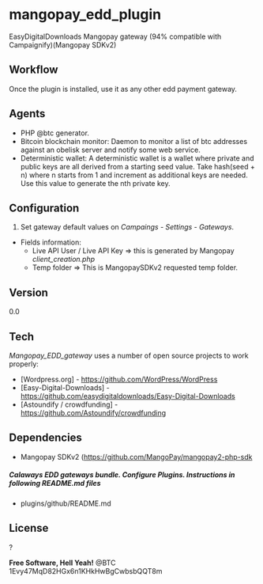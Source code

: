 mangopay_edd_plugin
==================

EasyDigitalDownloads Mangopay gateway (94% compatible with Campaignify)(Mangopay SDKv2)


Workflow
----
Once the plugin is installed, use it as any other edd payment gateway.

Agents
-----
- PHP @btc generator.
- Bitcoin blockchain monitor: Daemon to monitor a list of btc addresses against an obelisk server and notify some web service.
- Deterministic wallet: A deterministic wallet is a wallet where private and public keys are all derived from a starting seed value. Take hash(seed + n) where n starts from 1 and increment as additional keys are needed. Use this value to generate the nth private key.

Configuration
--------------
1) Set gateway default values on *Campaings - Settings - Gateways*.

- Fields information:
	* Live API User / Live API Key => this is generated by Mangopay *client_creation.php*
	* Temp folder => This is MangopaySDKv2 requested temp folder.

Version
----
0.0

Tech
-----------
*Mangopay_EDD_gateway* uses a number of open source projects to work properly:
* [Wordpress.org] - https://github.com/WordPress/WordPress
* [Easy-Digital-Downloads] - https://github.com/easydigitaldownloads/Easy-Digital-Downloads
* [Astoundify / crowdfunding] - https://github.com/Astoundify/crowdfunding

Dependencies
--------------
- Mangopay SDKv2 (https://github.com/MangoPay/mangopay2-php-sdk

##### Calaways EDD gateways bundle. Configure Plugins. Instructions in following README.md files

* plugins/github/README.md


License
----
?


**Free Software, Hell Yeah!**
@BTC 1Evy47MqD82HGx6n1KHkHwBgCwbsbQQT8m

